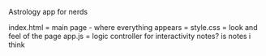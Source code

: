 Astrology app for nerds


index.html = main page - where everything appears = 
style.css = look and feel of the page 
app.js  = logic controller for interactivity 
notes? is notes i think 




